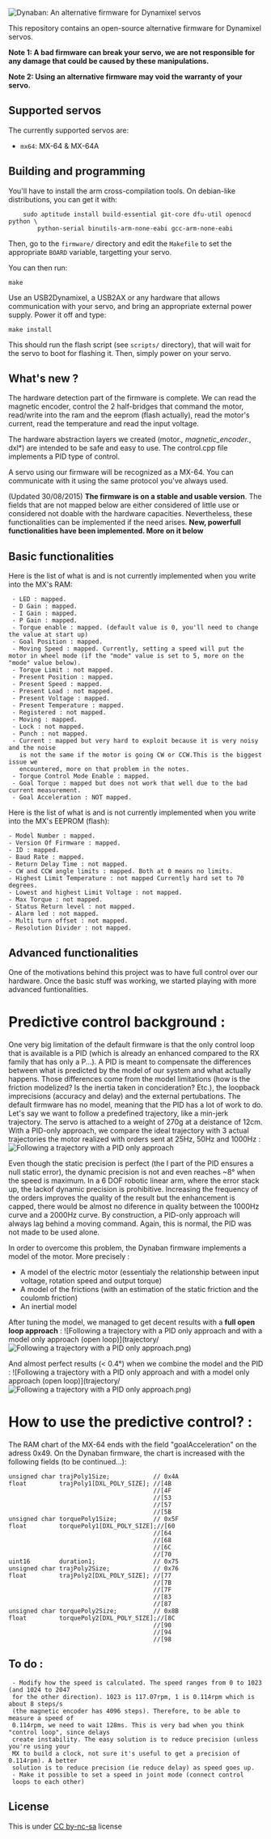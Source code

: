 ![Dynaban: An alternative firmware for Dynamixel servos](docs/logo.png)

This repository contains an open-source alternative firmware for Dynamixel servos.

**Note 1: A bad firmware can break your servo, we are not responsible for any damage
that could be caused by these manipulations.**

**Note 2: Using an alternative firmware may void the warranty of your servo.**

## Supported servos

The currently supported servos are:

* `mx64`: MX-64 & MX-64A

## Building and programming

You'll have to install the arm cross-compilation tools. On debian-like distributions,
you can get it with:

```
    sudo aptitude install build-essential git-core dfu-util openocd python \
        python-serial binutils-arm-none-eabi gcc-arm-none-eabi
```

Then, go to the `firmware/` directory and edit the `Makefile` to set the appropriate
`BOARD` variable, targetting your servo.

You can then run:

```
make
```

Use an USB2Dynamixel, a USB2AX or any hardware that allows communication with your servo,
and bring an appropriate external power supply. Power it off and type:

```
make install
```

This should run the flash script (see `scripts/` directory), that will wait for the servo
to boot for flashing it. Then, simply power on your servo.

## What's new ?

The hardware detection part of the firmware is complete. We can read the magnetic encoder, control the 2 half-bridges that command the motor,  read/write into the ram and the eeprom (flash actually), read the motor's current, read the temperature and read the input voltage.

The hardware abstraction layers we created (motor.*, magnetic_encoder.*, dxl*) are intended to be safe and easy to use. The control.cpp file implements a PID type of control.

A servo using our firmware will be recognized as a MX-64. You can communicate with it using the same protocol you've always used.

(Updated 30/08/2015)
**The firmware is on a stable and usable version**. 
The fields that are not mapped below are either considered of little use or considered not doable with the hardware capacities. Nevertheless, these functionalities can be implemented if  the need arises.
**New, powerfull functionalities have been implemented. More on it below**

## Basic functionalities

Here is the list of what is and is not currently implemented when you write into the MX's RAM:

     - LED : mapped.
     - D Gain : mapped.
     - I Gain : mapped.
     - P Gain : mapped.
     - Torque enable : mapped. (default value is 0, you'll need to change the value at start up)
     - Goal Position : mapped.
     - Moving Speed : mapped. Currently, setting a speed will put the motor in wheel mode (if the "mode" value is set to 5, more on the "mode" value below).
     - Torque Limit : not mapped.
     - Present Position : mapped.
     - Present Speed : mapped.
     - Present Load : not mapped.
     - Present Voltage : mapped.
     - Present Temperature : mapped.
     - Registered : not mapped.
     - Moving : mapped.
     - Lock : not mapped.
     - Punch : not mapped.
     - Current : mapped but very hard to exploit because it is very noisy and the noise
       is not the same if the motor is going CW or CCW.This is the biggest issue we
       encountered, more on that problem in the notes.
     - Torque Control Mode Enable : mapped.
     - Goal Torque : mapped but does not work that well due to the bad current measurement.
     - Goal Acceleration : NOT mapped.

Here is the list of what is and is not currently implemented when you write into the MX's EEPROM (flash):

    - Model Number : mapped.
    - Version Of Firmware : mapped.
    - ID : mapped.
    - Baud Rate : mapped.
    - Return Delay Time : not mapped.
    - CW and CCW angle limits : mapped. Both at 0 means no limits.
    - Highest Limit Temperature : not mapped Currently hard set to 70 degrees.
    - Lowest and highest Limit Voltage : not mapped.
    - Max Torque : not mapped.
    - Status Return level : not mapped.
    - Alarm led : not mapped.
    - Multi turn offset : not mapped.
    - Resolution Divider : not mapped.

## Advanced functionalities
One of the motivations behind this project was to have full control over our hardware. Once the basic stuff was working, we started playing with more advanced funtionalities.

# Predictive control background :
One very big limitation of the default firmware is that the only control loop that is available is a PID (which is already an enhanced compared to the RX family that has only a P...).
A PID is meant to compensate the differences between what is predicted by the model of our system and what actually happens. Those differences come from the model limitations (how is the friction modelized? Is the inertia taken in concideration? Etc.), the loopback imprecisions (accuracy and delay) and the external pertubations. The default firmware has no model, meaning that the PID has a lot of work to do.
Let's say we want to follow a predefined trajectory, like a min-jerk trajectory. The servo is attached to a weight of 270g at a deistance of 12cm. With a PID-only approach, we compare the ideal trajectory with 3 actual trajectories the motor realized with orders sent at 25Hz, 50Hz and 1000Hz :
![Following a trajectory with a PID only approach](trajectory/half_turn_min_jerk.png)

Even though the static precision is perfect (the I part of the PID ensures a null static error), the dynamic precision is not and even reaches ~8° when the speed is maximum. In a 6 DOF robotic linear arm, where the error stack up, the lackof dynamic precision is prohibitive. Increasing the frequency of the orders improves the quality of the result but the enhancement is capped, there would be almost no diference in quality between the 1000Hz curve and a 2000Hz curve. By construction, a PID-only approach will always lag behind a moving command. Again, this is normal, the PID was not made to be used alone.

In order to overcome this problem, the Dynaban firmware implements a model of the motor. More precisely :

- A model of the electric motor (essentialy the relationship between input voltage, rotation speed and output torque)
- A model of the frictions (with an estimation of the static friction and the coulomb friction)
- An inertial model

After tuning the model, we managed to get decent results with a **full open loop approach** : 
![Following a trajectory with a PID only approach and with a model only approach (open loop)](trajectory/![Following a trajectory with a PID only approach](trajectory/open_loop_speed_trajectory_270g_12cm_45degrees_weight_compensation.png).png)

And almost perfect results (< 0.4°) when we combine the model and the PID :
![Following a trajectory with a PID only approach and with a model only approach (open loop)](trajectory/![Following a trajectory with a PID only approach](trajectory/speed_control_and_pid.png).png)

# How to use the predictive control? :
The RAM chart of the MX-64 ends with the field "goalAcceleration" on the adress 0x49. On the Dynaban firmware, the chart is increased with the following fields (to be continued...):

    unsigned char trajPoly1Size;            // 0x4A 
    float         trajPoly1[DXL_POLY_SIZE]; //[4B
                                            //[4F
                                            //[53
                                            //[57
                                            //[5B
    unsigned char torquePoly1Size;          // 0x5F
    float         torquePoly1[DXL_POLY_SIZE];//[60
                                            //[64
                                            //[68
                                            //[6C
                                            //[70
    uint16        duration1;                // 0x75
    unsigned char trajPoly2Size;            // 0x76
    float         trajPoly2[DXL_POLY_SIZE]; //[77
                                            //[7B
                                            //[7F
                                            //[83
                                            //[87
    unsigned char torquePoly2Size;          // 0x8B
    float         torquePoly2[DXL_POLY_SIZE];//[8C
                                            //[90
                                            //[94
                                            //[98 

## To do  :

     - Modify how the speed is calculated. The speed ranges from 0 to 1023 (and 1024 to 2047
     for the other direction). 1023 is 117.07rpm, 1 is 0.114rpm which is about 8 steps/s
     (the magnetic encoder has 4096 steps). Therefore, to be able to measure a speed of
     0.114rpm, we need to wait 128ms. This is very bad when you think "control loop", since delays
     create instability. The easy solution is to reduce precision (unless you're using your
     MX to build a clock, not sure it's useful to get a precision of  0.114rpm). A better
     solution is to reduce precision (ie reduce delay) as speed goes up.
     - Make it possible to set a speed in joint mode (connect control
     loops to each other)

## License

This is under [CC by-nc-sa](http://creativecommons.org/licenses/by-nc-sa/3.0/) license
